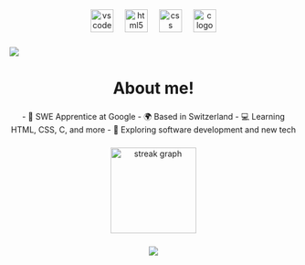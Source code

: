 <div align="center">
  <a href="https://code.visualstudio.com/"><img src="https://cdn.jsdelivr.net/gh/devicons/devicon/icons/vscode/vscode-original.svg" height="40" alt="vscode logo"  /></a>
  <img width="12" />
  <a href="https://www.w3schools.com/html/default.asp"><img src="https://skillicons.dev/icons?i=html" height="40" alt="html5 logo"  /></a>
  <img width="12" />
  <a href="https://www.w3schools.com/css/default.asp"><img src="https://skillicons.dev/icons?i=css" height="40" alt="css logo"  /></a>
  <img width="12" />
  <a href="https://www.w3schools.com/c/index.php"><img src="https://skillicons.dev/icons?i=c" height="40" alt="c logo"  /></a>
</div>

###

<div>
  <img style="100%" src="https://capsule-render.vercel.app/api?type=soft&height=30&section=header&reversal=false&fontSize=70&fontAlign=50&fontAlignY=50&stroke=-&descSize=20&descAlign=50&descAlignY=50&color=gradient"  />
</div>

###

<h1 align="center">About me!</h1>

###

<p align="center">
  - 🚀 SWE Apprentice at Google
  - 🌍 Based in Switzerland
  - 💻 Learning HTML, CSS, C, and more
  - 🎯 Exploring software development and new tech
</p>

###



###

<div align="center">
   <img src="https://streak-stats.demolab.com?user=ny-noe-e&locale=en&mode=daily&theme=dracula&hide_border=false&border_radius=5&order=3" height="150" alt="streak graph"  />
</div>

###

<div align="center">
 <a href="https://www.linkedin.com/in/noe-e-88120038b"><img src="https://raw.githubusercontent.com/maurodesouza/profile-readme-generator/master/src/assets/icons/social/linkedin/default.svg"  /></a>

</div>

###
